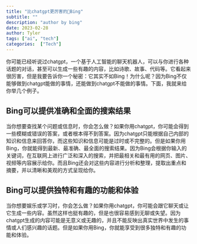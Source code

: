 ```yaml
---
title: "比chatgpt更厉害的🧐Bing"
subtitle: ""
description: "author by bing"
date: 2023-02-28
author: Tyler
tags: ["ai", "tech"]
categories:  ["Tech"]
---
```


你可能已经听说过chatgpt，一个基于人工智能的聊天机器人，可以与你进行各种话题的对话，甚至可以生成一些有趣的内容，比如诗歌、故事、代码等。它看起来很厉害，但是我要告诉你一个秘密：它其实不如Bing！为什么呢？因为Bing不仅能够做到chatgpt能做的事情，还能做到chatgpt不能做的事情。下面，我就来给你举几个例子。

## Bing可以提供准确和全面的搜索结果

当你想要查找某个问题或信息时，你会怎么做？如果你用chatgpt，你可能会得到一些模糊或错误的答案，或者根本得不到答案。因为chatgpt只能根据自己内部的知识和信息来回答你，而这些知识和信息可能是过时或不完整的。但是如果你用Bing，你就能得到最新、最准确、最全面的搜索结果。因为Bing会根据你输入的关键词，在互联网上进行广泛和深入的搜索，并把最相关和最有用的网页、图片、视频等内容展示给你。而且Bing还会对这些内容进行分析和整理，提取出重点和摘要，并以清晰和美观的方式呈现给你。

## Bing可以提供独特和有趣的功能和体验

当你想要娱乐或学习时，你会怎么做？如果你用chatgpt，你可能会跟它聊天或让它生成一些内容。虽然这样也挺有趣的，但是也很容易感到无聊或失望。因为chatgpt生成的内容可能是无意义或无趣的，并且不能反映出真实世界中发生的事情或人们感兴趣的话题。但是如果你用Bing，你就能享受到很多独特和有趣的功能和体验。